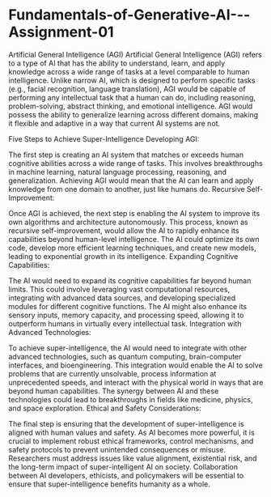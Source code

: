 # Fundamentals-of-Generative-AI---Assignment-01

Artificial General Intelligence (AGI)
Artificial General Intelligence (AGI) refers to a type of AI that has the ability to understand, learn, and apply knowledge across a wide range of tasks at a level comparable to human intelligence. Unlike narrow AI, which is designed to perform specific tasks (e.g., facial recognition, language translation), AGI would be capable of performing any intellectual task that a human can do, including reasoning, problem-solving, abstract thinking, and emotional intelligence. AGI would possess the ability to generalize learning across different domains, making it flexible and adaptive in a way that current AI systems are not.

Five Steps to Achieve Super-Intelligence
Developing AGI:

The first step is creating an AI system that matches or exceeds human cognitive abilities across a wide range of tasks. This involves breakthroughs in machine learning, natural language processing, reasoning, and generalization. Achieving AGI would mean that the AI can learn and apply knowledge from one domain to another, just like humans do.
Recursive Self-Improvement:

Once AGI is achieved, the next step is enabling the AI system to improve its own algorithms and architecture autonomously. This process, known as recursive self-improvement, would allow the AI to rapidly enhance its capabilities beyond human-level intelligence. The AI could optimize its own code, develop more efficient learning techniques, and create new models, leading to exponential growth in its intelligence.
Expanding Cognitive Capabilities:

The AI would need to expand its cognitive capabilities far beyond human limits. This could involve leveraging vast computational resources, integrating with advanced data sources, and developing specialized modules for different cognitive functions. The AI might also enhance its sensory inputs, memory capacity, and processing speed, allowing it to outperform humans in virtually every intellectual task.
Integration with Advanced Technologies:

To achieve super-intelligence, the AI would need to integrate with other advanced technologies, such as quantum computing, brain-computer interfaces, and bioengineering. This integration would enable the AI to solve problems that are currently unsolvable, process information at unprecedented speeds, and interact with the physical world in ways that are beyond human capabilities. The synergy between AI and these technologies could lead to breakthroughs in fields like medicine, physics, and space exploration.
Ethical and Safety Considerations:

The final step is ensuring that the development of super-intelligence is aligned with human values and safety. As AI becomes more powerful, it is crucial to implement robust ethical frameworks, control mechanisms, and safety protocols to prevent unintended consequences or misuse. Researchers must address issues like value alignment, existential risk, and the long-term impact of super-intelligent AI on society. Collaboration between AI developers, ethicists, and policymakers will be essential to ensure that super-intelligence benefits humanity as a whole.

